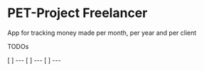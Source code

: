 # PET-Project Freelancer

App for tracking money made per month, per year and per client

TODOs

[ ] ---
[ ] ---
[ ] ---
